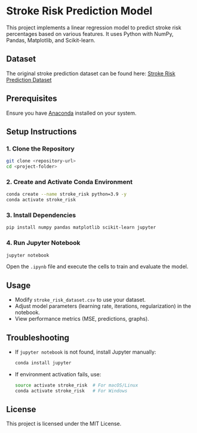 # Stroke Risk Prediction Model

This project implements a linear regression model to predict stroke risk percentages based on various features. It uses Python with NumPy, Pandas, Matplotlib, and Scikit-learn.

## Dataset

The original stroke prediction dataset can be found here: [Stroke Risk Prediction Dataset](https://www.kaggle.com/datasets/mahatiratusher/stroke-risk-prediction-dataset/suggestions?status=pending)

## Prerequisites

Ensure you have [Anaconda](https://www.anaconda.com/) installed on your system.

## Setup Instructions

### 1. Clone the Repository

```bash
git clone <repository-url>
cd <project-folder>
```

### 2. Create and Activate Conda Environment

```bash
conda create --name stroke_risk python=3.9 -y
conda activate stroke_risk
```

### 3. Install Dependencies

```bash
pip install numpy pandas matplotlib scikit-learn jupyter
```

### 4. Run Jupyter Notebook

```bash
jupyter notebook
```

Open the `.ipynb` file and execute the cells to train and evaluate the model.

## Usage

- Modify `stroke_risk_dataset.csv` to use your dataset.
- Adjust model parameters (learning rate, iterations, regularization) in the notebook.
- View performance metrics (MSE, predictions, graphs).

## Troubleshooting

- If `jupyter notebook` is not found, install Jupyter manually:
  ```bash
  conda install jupyter
  ```
- If environment activation fails, use:
  ```bash
  source activate stroke_risk  # For macOS/Linux
  conda activate stroke_risk   # For Windows
  ```

## License

This project is licensed under the MIT License.
